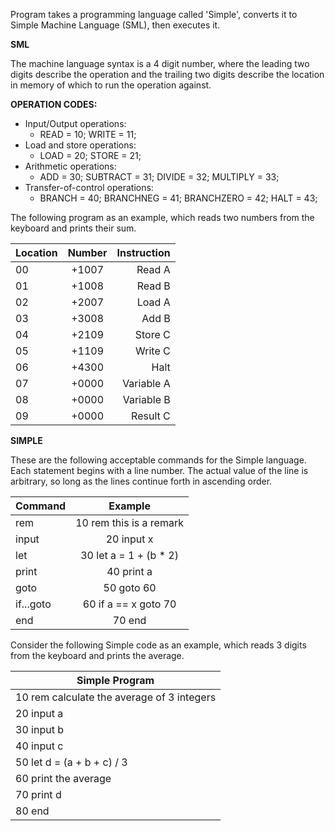 Program takes a programming language called 'Simple', converts it to Simple Machine Language (SML), then executes it.

**SML**

The machine language syntax is a 4 digit number, where the leading two digits describe the operation and the trailing two digits describe the location in memory of which to run the operation against.

**OPERATION CODES:**

- Input/Output operations: 
    - READ = 10; WRITE = 11;
- Load and store operations:
    - LOAD = 20; STORE = 21;
- Arithmetic operations:
    - ADD = 30; SUBTRACT = 31; DIVIDE = 32; MULTIPLY = 33;
- Transfer-of-control operations:
    - BRANCH = 40; BRANCHNEG = 41; BRANCHZERO = 42; HALT = 43;

The following program as an example, which reads two numbers from the keyboard and prints their sum.

| Location      | Number        | Instruction  |
| ------------- |:-------------:| ------------:|
| 00            | +1007         | Read A       |       
| 01            | +1008         | Read B       |
| 02            | +2007         | Load A       |
| 03            | +3008         | Add B        |
| 04            | +2109         | Store C      |
| 05            | +1109         | Write C      |
| 06            | +4300         | Halt         |
| 07            | +0000         | Variable A   |
| 08            | +0000         | Variable B   |
| 09            | +0000         | Result C     |

**SIMPLE**

These are the following acceptable commands for the Simple language. Each statement begins with a line number. The actual value of the line is arbitrary, so long as the lines continue forth in ascending order.

| Command       | Example                  |
| ------------- |:------------------------:| 
| rem           | 10 rem this is a remark  |      
| input         | 20 input x               | 
| let           | 30 let a = 1 + (b * 2)   | 
| print         | 40 print a               | 
| goto          | 50 goto 60               | 
| if...goto     | 60 if a == x goto 70     | 
| end           | 70 end                   | 

Consider the following Simple code as an example, which reads 3 digits from the keyboard and prints the average.

| Simple Program |
| ------------------ |
| 10 rem calculate the average of 3 integers |  
| 20 input a |
| 30 input b |
| 40 input c |
| 50 let d = (a + b + c) / 3 |
| 60 print the average |
| 70 print d |
| 80 end |
